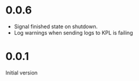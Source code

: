 # 0.0.6

 * Signal finished state on shutdown.
 * Log warnings when sending logs to KPL is failing

# 0.0.1

Initial version
